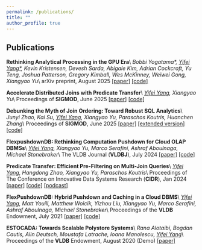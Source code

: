 ```yaml
---
permalink: /publications/
title: ""
author_profile: true
---
```


Publications
------
**Rethinking Analytical Processing in the GPU Era**\\
_Bobbi Yogatama*, <ins>Yifei Yang*</ins>, Kevin Kristensen, Devesh Sarda, Abigale Kim, Adrian Cockcroft, Yu Teng, Joshua Patterson, Gregory Kimball, Wes McKinney, Weiwei Gong, Xiangyao Yu_\\
arXiv preprint, August 2025 [[paper]](https://arxiv.org/abs/2508.04701) [[code]](https://github.com/sirius-db/sirius)

**Accelerate Distributed Joins with Predicate Transfer**\\
_<ins>Yifei Yang</ins>, Xiangyao Yu_\\
Proceedings of **SIGMOD**, June 2025 [[paper]](https://dl.acm.org/doi/10.1145/3725259) [[code]](https://github.com/cloud-olap/FlexPushdownDB/tree/sigmod_25)

**Debunking the Myth of Join Ordering: Toward Robust SQL Analytics**\\
_Junyi Zhao, Kai Su, <ins>Yifei Yang</ins>, Xiangyao Yu, Paraschos Koutris, Huanchen Zhang_\\
Proceedings of **SIGMOD**, June 2025 [[paper]](https://dl.acm.org/doi/10.1145/3725283) [[extended version]](https://arxiv.org/pdf/2502.15181) [[code]](https://github.com/zzjjyyy/PredTransDuckDB)

**FlexpushdownDB: Rethinking Computation Pushdown for Cloud OLAP DBMSs**\\
_<ins>Yifei Yang</ins>, Xiangyao Yu, Marco Serafini, Ashraf Aboulnaga, Michael Stonebraker_\\
The VLDB Journal (**VLDBJ**), July 2024 [[paper]](https://link.springer.com/article/10.1007/s00778-024-00867-8) [[code]](https://github.com/cloud-olap/FlexPushdownDB/tree/vldbj_24)

**Predicate Transfer: Efficient Pre-Filtering on Multi-Join Queries**\\
_<ins>Yifei Yang</ins>, Hangdong Zhao, Xiangyao Yu, Paraschos Koutris_\\
Proceedings of The Conference on Innovative Data Systems Research (**CIDR**), Jan 2024 [[paper]](https://www.cidrdb.org/cidr2024/papers/p22-yang.pdf) [[code]](https://github.com/cloud-olap/FlexPushdownDB/releases/tag/cidr_24) [[podcast]](https://disseminatepodcast.podcastpage.io/episode/yifei-yang-predicate-transfer-efficient-pre-filtering-on-multi-join-queries-48)

**FlexPushdownDB: Hybrid Pushdown and Caching in a Cloud DBMS**\\
_<ins>Yifei Yang</ins>, Matt Youill, Matthew Woicik, Yizhou Liu, Xiangyao Yu, Marco Serafini, Ashraf Aboulnaga, Michael Stonebraker_\\
Proceedings of the **VLDB** Endowment, July 2021 [[paper]](http://vldb.org/pvldb/vol14/p2101-yang.pdf) [[code]](https://github.com/cloud-olap/FlexPushdownDB/releases/tag/vldb_21)

**ESTOCADA: Towards Scalable Polystore Systems**\\
_Rana Alotaibi, Bogdan Cautis, Alin Deutsch, Moustafa Latrache, Ioana Manolescu, <ins>Yifei Yang</ins>_\\
Proceedings of the **VLDB** Endowment, August 2020 (Demo) [[paper]](http://www.vldb.org/pvldb/vol13/p2949-alotaibi.pdf)
